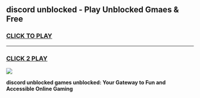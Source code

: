 
## discord unblocked - Play Unblocked Gmaes & Free
<h3>
<a href="https://premium.freeplayer.one?title=discord_unblocked&ref=20F">CLICK TO PLAY</a></h3>
<hr>

<h3>
<a href="https://premium.freeplayer.one?title=discord_unblocked&ref=20F">CLICK 2 PLAY</a>
  
</h3>

<a href="https://premium.freeplayer.one?title=discord_unblocked&ref=20F/"><img src="https://clearcache.store/games.png"></a>


**discord unblocked games unblocked: Your Gateway to Fun and Accessible Online Gaming**
